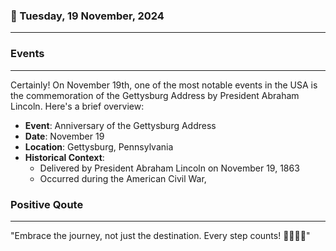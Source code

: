 ### 📅 Tuesday, 19 November, 2024
------
### Events
------
Certainly! On November 19th, one of the most notable events in the USA is the commemoration of the Gettysburg Address by President Abraham Lincoln. Here's a brief overview:

- **Event**: Anniversary of the Gettysburg Address
- **Date**: November 19
- **Location**: Gettysburg, Pennsylvania
- **Historical Context**:
  - Delivered by President Abraham Lincoln on November 19, 1863
  - Occurred during the American Civil War,
### Positive Qoute
------
"Embrace the journey, not just the destination. Every step counts! 🌟🚶‍♂️✨"
